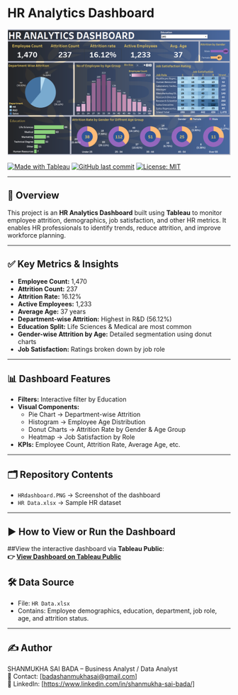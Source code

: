 # HR Analytics Dashboard

![HR Dashboard](HRdashboard.PNG)

[![Made with Tableau](https://img.shields.io/badge/Made%20with-Tableau-blue?style=for-the-badge&logo=tableau)](https://public.tableau.com/)
[![GitHub last commit](https://img.shields.io/github/last-commit/shanmukhsaibada/Tableau_Hr_Analytics_p1?style=for-the-badge)](https://github.com/shanmukhsaibada/Tableau_Hr_Analytics_p1)
[![License: MIT](https://img.shields.io/badge/License-MIT-yellow.svg?style=for-the-badge)](LICENSE)

---

## 📌 Overview
This project is an **HR Analytics Dashboard** built using **Tableau** to monitor employee attrition, demographics, job satisfaction, and other HR metrics. It enables HR professionals to identify trends, reduce attrition, and improve workforce planning.

---

## ✅ Key Metrics & Insights
- **Employee Count:** 1,470  
- **Attrition Count:** 237  
- **Attrition Rate:** 16.12%  
- **Active Employees:** 1,233  
- **Average Age:** 37 years  
- **Department-wise Attrition:** Highest in R&D (56.12%)  
- **Education Split:** Life Sciences & Medical are most common  
- **Gender-wise Attrition by Age:** Detailed segmentation using donut charts  
- **Job Satisfaction:** Ratings broken down by job role  

---

## 📊 Dashboard Features
- **Filters:** Interactive filter by Education  
- **Visual Components:**  
  - Pie Chart → Department-wise Attrition  
  - Histogram → Employee Age Distribution  
  - Donut Charts → Attrition Rate by Gender & Age Group  
  - Heatmap → Job Satisfaction by Role  
- **KPIs:** Employee Count, Attrition Rate, Average Age, etc.  

---

## 🗂️ Repository Contents
- `HRdashboard.PNG` → Screenshot of the dashboard  
- `HR Data.xlsx` → Sample HR dataset  

---

## ▶ How to View or Run the Dashboard

##View the interactive dashboard via **Tableau Public**:  
**👉 [View Dashboard on Tableau Public](https://public.tableau.com/app/profile/shanmukha.sai.bada/viz/HRANALYTICSDASHBOARD_17565075358660/HrAnalyticsDashboard)**  


## 🛠 Data Source
- File: `HR Data.xlsx`  
- Contains: Employee demographics, education, department, job role, age, and attrition status.  

---


## ✍ Author
SHANMUKHA SAI BADA – Business Analyst / Data Analyst  
📧 Contact: [badashanmukhasai@gmail.com]  
🔗 LinkedIn: [https://www.linkedin.com/in/shanmukha-sai-bada/]  



